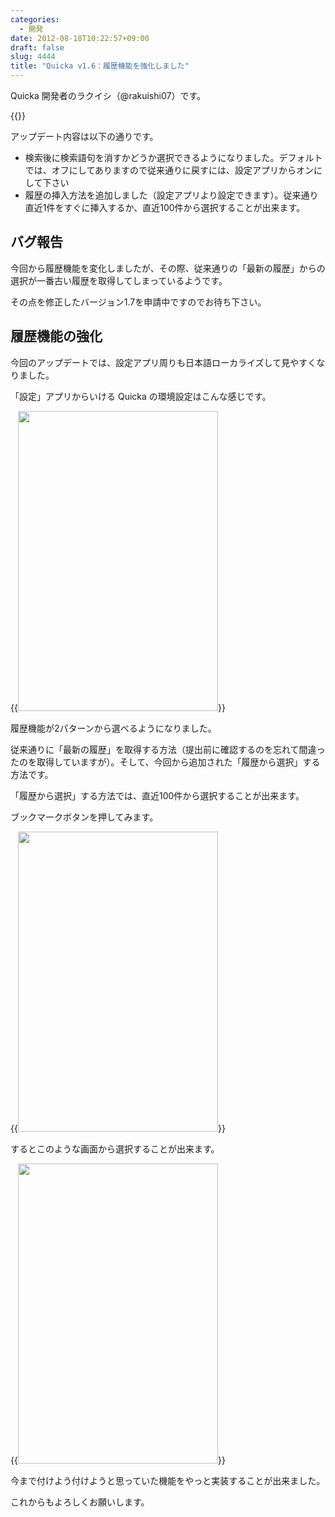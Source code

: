 ```yaml
---
categories:
  - 開発
date: 2012-08-18T10:22:57+09:00
draft: false
slug: 4444
title: "Quicka v1.6：履歴機能を強化しました"
---
```


Quicka 開発者のラクイシ（@rakuishi07）です。

{{<app id="511606108" title="Quicka 1.5（￥85）" src="http://a5.mzstatic.com/us/r1000/067/Purple/v4/8b/0f/8d/8b0f8d9e-83f6-3a80-3b09-cea66e385703/mza_3687391537383478282.100x100-75.png">}}

アップデート内容は以下の通りです。

* 検索後に検索語句を消すかどうか選択できるようになりました。デフォルトでは、オフにしてありますので従来通りに戻すには、設定アプリからオンにして下さい
* 履歴の挿入方法を追加しました（設定アプリより設定できます）。従来通り直近1件をすぐに挿入するか、直近100件から選択することが出来ます。

## バグ報告

今回から履歴機能を変化しましたが、その際、従来通りの「最新の履歴」からの選択が一番古い履歴を取得してしまっているようです。

その点を修正したバージョン1.7を申請中ですのでお待ち下さい。

## 履歴機能の強化

今回のアップデートでは、設定アプリ周りも日本語ローカライズして見やすくなりました。

「設定」アプリからいける Quicka の環境設定はこんな感じです。

{{<img alt="" src="/images/2012/08/4444_1.png" width="320" height="480">}}

履歴機能が2パターンから選べるようになりました。

従来通りに「最新の履歴」を取得する方法（提出前に確認するのを忘れて間違ったのを取得していますが）。そして、今回から追加された「履歴から選択」する方法です。

「履歴から選択」する方法では、直近100件から選択することが出来ます。

ブックマークボタンを押してみます。

{{<img alt="" src="/images/2012/08/4444_2.png" width="320" height="480">}}

するとこのような画面から選択することが出来ます。

{{<img alt="" src="/images/2012/08/4444_3.png" width="320" height="480">}}

今まで付けよう付けようと思っていた機能をやっと実装することが出来ました。

これからもよろしくお願いします。
